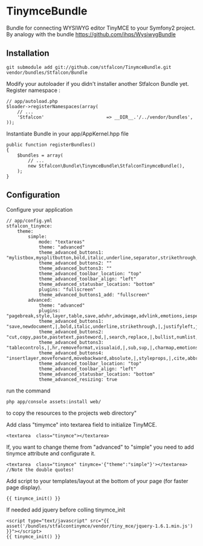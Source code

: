 # TinymceBundle

Bundle for connecting WYSIWYG editor TinyMCE to your Symfony2 project.
By analogy with the bundle https://github.com/ihqs/WysiwygBundle

## Installation

    git submodule add git://github.com/stfalcon/TinymceBundle.git vendor/bundles/Stfalcon/Bundle

Modify your autoloader if you didn't installer another Stfalcon Bundle yet.
Register namespace :

    // app/autoload.php
    $loader->registerNamespaces(array(
        // ...
        'Stfalcon'                       => __DIR__.'/../vendor/bundles',
    ));

Instantiate Bundle in your app/AppKernel.hpp file

    public function registerBundles()
    {
        $bundles = array(
            // ...
            new Stfalcon\Bundle\TinymceBundle\StfalconTinymceBundle(),
        );
    }

## Configuration

Configure your application

    // app/config.yml
    stfalcon_tinymce:
        theme:
            simple:
                mode: "textareas"
                theme: "advanced"
                theme_advanced_buttons1: "mylistbox,mysplitbutton,bold,italic,underline,separator,strikethrough,justifyleft,justifycenter,justifyright,justifyfull,bullist,numlist,undo,redo,link,unlink"
                theme_advanced_buttons2: ""
                theme_advanced_buttons3: ""
                theme_advanced_toolbar_location: "top"
                theme_advanced_toolbar_align: "left"
                theme_advanced_statusbar_location: "bottom"
                plugins: "fullscreen"
                theme_advanced_buttons1_add: "fullscreen"
            advanced:
                theme: "advanced"
                plugins: "pagebreak,style,layer,table,save,advhr,advimage,advlink,emotions,iespell,inlinepopups,insertdatetime,preview,media,searchreplace,print,contextmenu,paste,directionality,fullscreen,noneditable,visualchars,nonbreaking,xhtmlxtras,template"
                theme_advanced_buttons1: "save,newdocument,|,bold,italic,underline,strikethrough,|,justifyleft,justifycenter,justifyright,justifyfull,styleselect,formatselect,fontselect,fontsizeselect"
                theme_advanced_buttons2: "cut,copy,paste,pastetext,pasteword,|,search,replace,|,bullist,numlist,|,outdent,indent,blockquote,|,undo,redo,|,link,unlink,anchor,image,cleanup,help,code,|,insertdate,inserttime,preview,|,forecolor,backcolor"
                theme_advanced_buttons3: "tablecontrols,|,hr,removeformat,visualaid,|,sub,sup,|,charmap,emotions,iespell,media,advhr,|,print,|,ltr,rtl,|,fullscreen"
                theme_advanced_buttons4: "insertlayer,moveforward,movebackward,absolute,|,styleprops,|,cite,abbr,acronym,del,ins,attribs,|,visualchars,nonbreaking,template,pagebreak"
                theme_advanced_toolbar_location: "top"
                theme_advanced_toolbar_align: "left"
                theme_advanced_statusbar_location: "bottom"
                theme_advanced_resizing: true

run the command

    php app/console assets:install web/

to copy the resources to the projects web directory"

Add class "timymce" into textarea field to initialize TinyMCE.

    <textarea  class="tinymce"></textarea>

If, you want to change theme from "advanced" to "simple" you need to add tinymce attribute and configurate it.

    <textarea  class="tinymce" tinymce='{"theme":"simple"}'></textarea>  //Note the double quotes!

Add script to your templates/layout at the bottom of your page (for faster page display).

    {{ tinymce_init() }}

If needed add jquery before colling tinymce_init

    <script type="text/javascript" src="{{ asset('/bundles/stfalcontinymce/vendor/tiny_mce/jquery-1.6.1.min.js') }}"></script>
    {{ tinymce_init() }}
